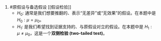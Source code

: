 1. #原假设与备选假设  [[假设检验]] 
    *   $H_0$: 通常是我们想要推翻的、表示“无差异”或“无效果”的假设。在本题中是 $H_0: \mu = \mu_0$。
    *   $H_1$: 是我们希望找到证据支持的、与原假设对立的假设。在本题中是 $H_1: \mu \neq \mu_0$，这是一个**双侧检验 (two-tailed test)**。